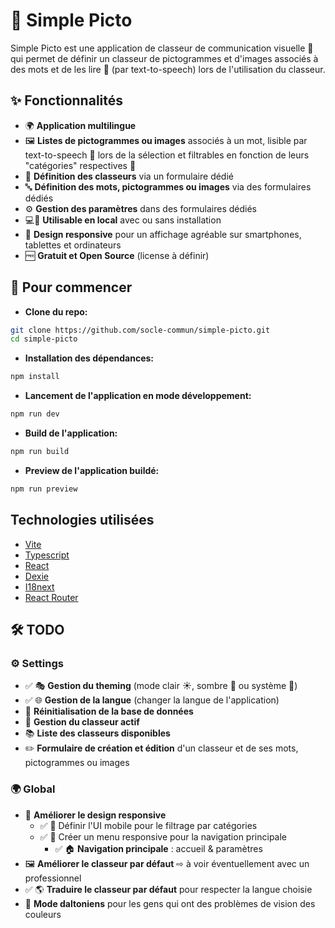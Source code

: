 # 🎨 Simple Picto

Simple Picto est une application de classeur de communication visuelle 📖 qui permet de définir un classeur de pictogrammes et d'images associés à des mots et de les lire 📢 (par text-to-speech) lors de l'utilisation du classeur.

## ✨ Fonctionnalités

- 🌍 **Application multilingue**
- 🖼️ **Listes de pictogrammes ou images** associés à un mot, lisible par text-to-speech 📢 lors de la sélection et filtrables en fonction de leurs "catégories" respectives 📂
- 📝 **Définition des classeurs** via un formulaire dédié
- 🔤 **Définition des mots, pictogrammes ou images** via des formulaires dédiés
- ⚙️ **Gestion des paramètres** dans des formulaires dédiés
- 💻📱 **Utilisable en local** avec ou sans installation
- 🎨 **Design responsive** pour un affichage agréable sur smartphones, tablettes et ordinateurs
- 🆓 **Gratuit et Open Source** (license à définir)

## 🚀 Pour commencer

- **Clone du repo:**

```sh
git clone https://github.com/socle-commun/simple-picto.git
cd simple-picto
```

- **Installation des dépendances:**

```sh
npm install
```

- **Lancement de l'application en mode développement:**

```sh
npm run dev
```

- **Build de l'application:**

```sh
npm run build
```

- **Preview de l'application buildé:**

```sh
npm run preview
```

## Technologies utilisées

- [Vite](https://vite.dev/)
- [Typescript](https://www.typescriptlang.org/)
- [React](https://react.dev/)
- [Dexie](https://dexie.org/)
- [I18next](https://www.i18next.com/)
- [React Router](https://reactrouter.com/)

## 🛠️ TODO

### ⚙️ Settings

- ✅ 🎭 **Gestion du theming** (mode clair ☀️, sombre 🌙 ou système 🔄)
- ✅ 🌐 **Gestion de la langue** (changer la langue de l'application)
- 💾 **Réinitialisation de la base de données**
- 📂 **Gestion du classeur actif**
- 📚 **Liste des classeurs disponibles**
- ✏️ **Formulaire de création et édition** d'un classeur et de ses mots, pictogrammes ou images

### 🌍 Global

- 📏 **Améliorer le design responsive**
  - ✅ 📱 Définir l'UI mobile pour le filtrage par catégories
  - ✅ 📜 Créer un menu responsive pour la navigation principale
    - ✅ 🏠 **Navigation principale** : accueil & paramètres
- 🖼️ **Améliorer le classeur par défaut** ⇨ à voir éventuellement avec un professionnel
- ✅ 🌎 **Traduire le classeur par défaut** pour respecter la langue choisie
- 🎨 **Mode daltoniens** pour les gens qui ont des problèmes de vision des couleurs
